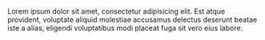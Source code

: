 Lorem ipsum dolor sit amet, consectetur adipisicing elit. Est atque provident, voluptate aliquid molestiae accusamus delectus deserunt beatae iste a alias, eligendi voluptatibus modi placeat fuga sit vero eius labore.